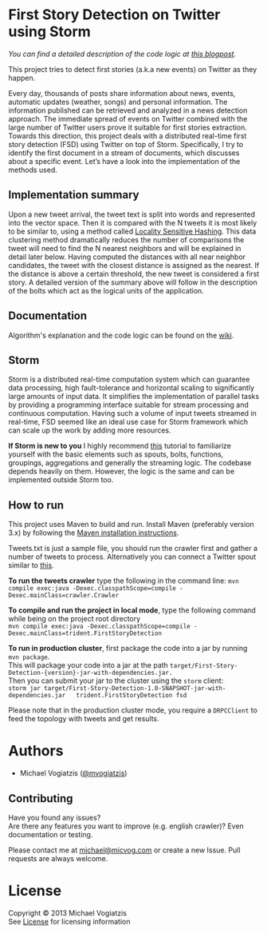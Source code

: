 First Story Detection on Twitter using Storm
================================

*You can find a detailed description of the code logic at [this blogpost](http://micvog.com/2013/09/07/storm-first-story-detection/).*

This project tries to detect first stories (a.k.a new events) on Twitter as they happen.

Every day, thousands of posts share information about news, events, automatic updates (weather, songs) and personal information. The information published can be retrieved and analyzed in a news detection approach. The immediate spread of events on Twitter combined with the large number of Twitter users prove it suitable for first stories extraction. Towards this direction, this project deals with a distributed real-time first story detection (FSD) using Twitter on top of Storm. Specifically, I try to identify the first document in a stream of documents, which discusses about a specific event. Let’s have a look into the implementation of the methods used.

Implementation summary
------------------------------------
Upon a new tweet arrival, the tweet text is split into words and represented into the vector space. Then it is compared with the N tweets it is most likely to be similar to, using a method called [Locality Sensitive Hashing](http://en.wikipedia.org/wiki/Locality-sensitive_hashing). This data clustering method dramatically reduces the number of comparisons the tweet will need to find the N nearest neighbors and will be explained in detail later below. Having computed the distances with all near neighbor candidates, the tweet with the closest distance is assigned as the nearest. If the distance is above a certain threshold, the new tweet is considered a first story. A detailed version of the summary above will follow in the description of the bolts which act as the logical units of the application.

Documentation
----------------------
Algorithm's explanation and the code logic can be found on the [wiki](https://github.com/mvogiatzis/first-stories-twitter/wiki/_pages).

Storm
--------
Storm is a distributed real-time computation system which can guarantee data processing, high fault-tolerance and horizontal scaling to significantly large amounts of input data. It simplifies the implementation of parallel tasks by providing a programming interface suitable for stream processing and continuous computation. Having such a volume of input tweets streamed in real-time, FSD seemed like an ideal use case for Storm framework which can scale up the work by adding more resources.

**If Storm is new to you**  I highly recommend [this](https://github.com/nathanmarz/storm/wiki/Trident-tutorial) tutorial to familiarize yourself with the basic elements such as spouts, bolts, functions, groupings, aggregations and generally the streaming logic. The codebase depends heavily on them. However, the logic is the same and can be implemented outside Storm too.


How to run
---------------

This project uses Maven to build and run. Install Maven (preferably version 3.x) by following the [Maven installation instructions](http://maven.apache.org/download.cgi).

Tweets.txt is just a sample file, you should run the crawler first and gather a number of tweets to process. Alternatively you can connect a Twitter spout similar to [this](https://github.com/mvogiatzis/storm-unshortening/blob/master/src/main/java/spouts/TwitterSpout.java).

**To run the tweets crawler** type the following in the command line:
`mvn compile exec:java -Dexec.classpathScope=compile -Dexec.mainClass=crawler.Crawler`

**To compile and run the project in local mode**, type the following command while being on the project root directory  
`mvn compile exec:java -Dexec.classpathScope=compile -Dexec.mainClass=trident.FirstStoryDetection`

**To run in production cluster**, first package the code into a jar by running  
`mvn package`.  
This will package your code into a jar at the path `target/First-Story-Detection-{version}-jar-with-dependencies.jar.`  
Then you can submit your jar to the cluster using the `storm` client:  
`storm jar target/First-Story-Detection-1.0-SNAPSHOT-jar-with-dependencies.jar  
 trident.FirstStoryDetection fsd`  

Please note that in the production cluster mode, you require a `DRPCClient` to feed the topology with tweets and get results.

Authors
======
* Michael Vogiatzis ([@mvogiatzis](https://twitter.com/mvogiatzis))

Contributing
------------------
Have you found any issues?  
Are there any features you want to improve (e.g. english crawler)? Even documentation or testing.
  
Please contact me at [michael@micvog.com](mailto:michael@micvog.com) or create a new Issue. Pull requests are always welcome. 

License
======
Copyright © 2013 Michael Vogiatzis  
See [License](https://github.com/mvogiatzis/first-stories-twitter/blob/master/LICENSE) for licensing information

